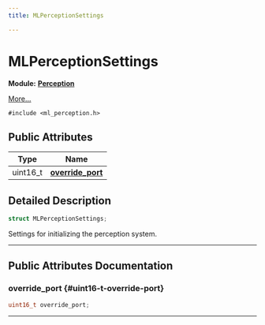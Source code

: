 ```yaml
---
title: MLPerceptionSettings

---
```


# MLPerceptionSettings

**Module:** **[Perception](/versioned_docs/version-03-Jan-2023/api-ref/api/Modules/group___perception/group___perception.md)**



 [More...](#detailed-description)


`#include <ml_perception.h>`

## Public Attributes

| Type           | Name           |
| -------------- | -------------- |
| uint16_t | **[override_port](/versioned_docs/version-03-Jan-2023/api-ref/api/Modules/group___perception/struct_m_l_perception_settings.md#uint16-t-override-port)**  |

## Detailed Description

```cpp
struct MLPerceptionSettings;
```


Settings for initializing the perception system. 





-----------
## Public Attributes Documentation

### override_port {#uint16-t-override-port}

```cpp
uint16_t override_port;
```






-----------

